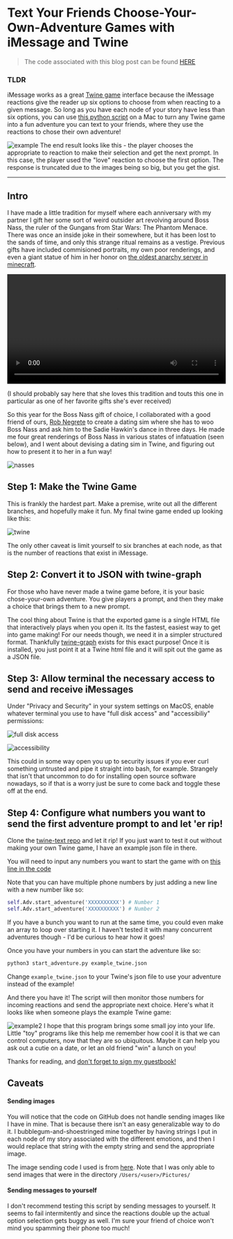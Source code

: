 # Text Your Friends Choose-Your-Own-Adventure Games with iMessage and Twine

> The code associated with this blog post can be found [HERE](https://github.com/MayerDaniel/twine-text)

### TLDR 

iMessage works as a great [Twine game](https://twinery.org/) interface because the iMessage reactions give the reader up six options to choose from when reacting to a given message. So long as you have each node of your story have less than six options, you can use [this python script](https://github.com/MayerDaniel/twine-text) on a Mac to turn any Twine game into a fun adventure you can text to your friends, where they use the reactions to chose their own adventure!

![example](example.png)
The end result looks like this - the player chooses the appropriate to reaction to make their selection and get the next prompt. In this case, the player used the "love" reaction to choose the first option. The response is truncated due to the images being so big, but you get the gist.

<hr>

## Intro

I have made a little tradition for myself where each anniversary with my partner I gift her some sort of weird outsider art revolving around Boss Nass, the ruler of the Gungans from Star Wars: The Phantom Menace. There was once an inside joke in their somewhere, but it has been lost to the sands of time, and only this strange ritual remains as a vestige. Previous gifts have included commisioned portraits, my own poor renderings, and even a giant statue of him in her honor on [the oldest anarchy server in minecraft](https://2b2t.miraheze.org/wiki/Front_Page).

 <video width="100%" controls>
 <source src="statue.mp4#t=0.001" type="video/mp4">
 </video>

(I should probably say here that she loves this tradition and touts this one in particular as one of her favorite gifts she's ever received)

So this year for the Boss Nass gift of choice, I collaborated with a good friend of ours, [Rob Negrete](https://www.instagram.com/robthesentinel/) to create a dating sim where she has to woo Boss Nass and ask him to the Sadie Hawkin's dance in three days. He made me four great renderings of Boss Nass in various states of infatuation (seen below), and I went about devising a dating sim in Twine, and figuring out how to present it to her in a fun way!

![nasses](nasses.jpeg)

## Step 1: Make the Twine Game

This is frankly the hardest part. Make a premise, write out all the different branches, and hopefully make it fun. My final twine game ended up looking like this:

![twine](twine.jpeg)

The only other caveat is limit yourself to six branches at each node, as that is the number of reactions that exist in iMessage.

## Step 2: Convert it to JSON with twine-graph

For those who have never made a twine game before, it is your basic chose-your-own adventure. You give players a prompt, and then they make a choice that brings them to a new prompt. 

The cool thing about Twine is that the exported game is a single HTML file that interactively plays when you open it. Its the fastest, easiest way to get into game making! For our needs though, we need it in a simpler structured format. Thankfully [twine-graph](https://pypi.org/project/twine-graph/) exists for this exact purpose! Once it is installed, you just point it at a Twine html file and it will spit out the game as a JSON file.

## Step 3: Allow terminal the necessary access to send and receive iMessages

Under "Privacy and Security" in your system settings on MacOS, enable whatever terminal you use to have "full disk access" and "accessibiliy" permissions:

![full disk access](disk_access.png)

![accessibility](accessibility.png)

This could in some way open you up to security issues if you ever curl something untrusted and pipe it straight into bash, for example. Strangely that isn't that uncommon to do for installing open source software nowadays, so if that is a worry just be sure to come back and toggle these off at the end.

## Step 4: Configure what numbers you want to send the first adventure prompt to and let 'er rip!

Clone the [twine-text repo](https://github.com/MayerDaniel/twine-text) and let it rip! If you just want to test it out without making your own Twine game, I have an example json file in there. 

You will need to input any numbers you want to start the game with on [this line in the code](https://github.com/MayerDaniel/twine-text/blob/aa5299ec21487dc1991efbd18af4a4ec2694622e/start_adventure.py#L24)

Note that you can have multiple phone numbers by just adding a new line with a new number like so:

```python
self.Adv.start_adventure('XXXXXXXXXX') # Number 1
self.Adv.start_adventure('XXXXXXXXXX') # Number 2
```
If you have a bunch you want to run at the same time, you could even make an array to loop over starting it. I haven't tested it with many concurrent adventures though - I'd be curious to hear how it goes!

Once you have your numbers in you can start the adventure like so:

```bash
python3 start_adventure.py example_twine.json
```
Change `example_twine.json` to your Twine's json file to use your adventure instead of the example!

And there you have it! The script will then monitor those numbers for incoming reactions and send the appropriate next choice. Here's what it looks like when someone plays the example Twine game:

![example2](example2.png)
I hope that this program brings some small joy into your life. Little "toy" programs like this help me remember how cool it is that we can control computers, now that they are so ubiquitous. Maybe it can help you ask out a cutie on a date, or let an old friend "win" a lunch on you! 

Thanks for reading, and [don't forget to sign my guestbook!](https://users3.smartgb.com/g/g.php?a=s&i=g36-36443-57)

## Caveats

#### Sending images
You will notice that the code on GitHub does not handle sending images like I have in mine. That is because there isn't an easy generalizable way to do it. I bubblegum-and-shoestringed mine together by having strings I put in each node of my story associated with the different emotions, and then I would replace that string with the empty string and send the appropriate image. 

The image sending code I used is from [here](https://stackoverflow.com/a/52975896). Note that I was only able to send images that were in the directory `/Users/<user>/Pictures/`

#### Sending messages to yourself

I don't recommend testing this script by sending messages to yourself. It seems to fail intermitently and since the reactions double up the actual option selection gets buggy as well. I'm sure your friend of choice won't mind you spamming their phone too much!